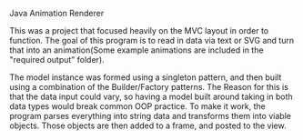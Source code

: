 Java Animation Renderer


This was a project that focused heavily on the MVC layout in order to function. The goal of this program is to read in data via
text or SVG and turn that into an animation(Some example animations are included in the "required output" folder). 

The model instance was formed using a singleton
pattern, and then built using a combination of the Builder/Factory patterns. The Reason for this is that the data input could
vary, so having a model built around taking in both data types would break common OOP practice. To make it work, the program
parses everything into string data and transforms them into viable objects. Those objects are then added to a frame, and posted
to the view. 
